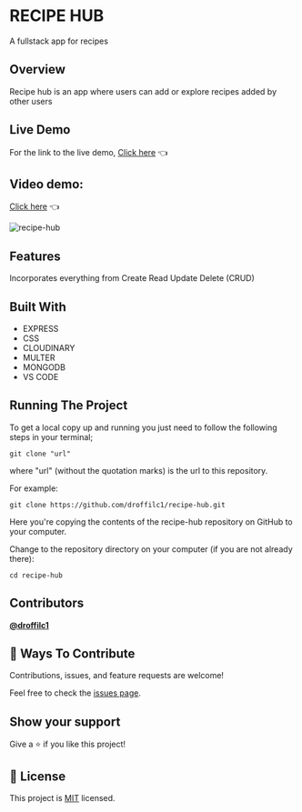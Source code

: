 # RECIPE HUB

A fullstack app for recipes

## Overview
Recipe hub is an app where users can add or explore recipes added by other users

## Live Demo
For the link to the live demo, [Click here](https://brainy-ruby-jellyfish.cyclic.app/) :point_left:

## Video demo:
[Click here](https://www.youtube.com/watch?v=cI7jjmrHm4A) 👈

![recipe-hub](https://github.com/droffilc1/recipe-hub/assets/97587370/4cebcecf-5735-4019-a840-a4b31b50b2b0)

## Features
Incorporates everything from Create Read Update Delete (CRUD)

## Built With
* EXPRESS
* CSS
* CLOUDINARY
* MULTER
* MONGODB
* VS CODE

## Running The Project
To get a local copy up and running you just need to follow the following steps in your terminal;
```
git clone "url"
```

where "url" (without the quotation marks) is the url to this repository.

For example:

```
git clone https://github.com/droffilc1/recipe-hub.git
```

Here you're copying the contents of the recipe-hub repository on GitHub to your computer.

Change to the repository directory on your computer (if you are not already there):

```
cd recipe-hub
```

## Contributors

**[@droffilc1][1]**

## 🤝 Ways To Contribute

Contributions, issues, and feature requests are welcome!

Feel free to check the [issues page](../../issues/).

## Show your support

Give a ⭐️ if you like this project!

## 📝 License

This project is [MIT](./MIT.md) licensed.

[1]:https://github.com/droffilc1
